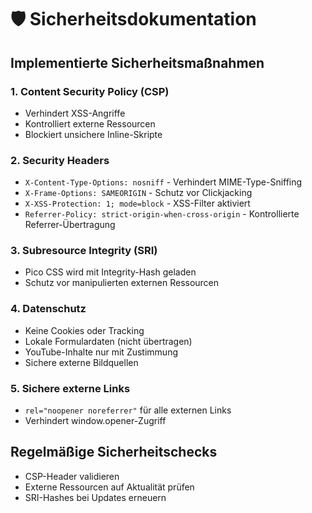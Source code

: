 
# 🛡️ Sicherheitsdokumentation

## Implementierte Sicherheitsmaßnahmen

### 1. Content Security Policy (CSP)
- Verhindert XSS-Angriffe
- Kontrolliert externe Ressourcen
- Blockiert unsichere Inline-Skripte

### 2. Security Headers
- `X-Content-Type-Options: nosniff` - Verhindert MIME-Type-Sniffing
- `X-Frame-Options: SAMEORIGIN` - Schutz vor Clickjacking
- `X-XSS-Protection: 1; mode=block` - XSS-Filter aktiviert
- `Referrer-Policy: strict-origin-when-cross-origin` - Kontrollierte Referrer-Übertragung

### 3. Subresource Integrity (SRI)
- Pico CSS wird mit Integrity-Hash geladen
- Schutz vor manipulierten externen Ressourcen

### 4. Datenschutz
- Keine Cookies oder Tracking
- Lokale Formulardaten (nicht übertragen)
- YouTube-Inhalte nur mit Zustimmung
- Sichere externe Bildquellen

### 5. Sichere externe Links
- `rel="noopener noreferrer"` für alle externen Links
- Verhindert window.opener-Zugriff

## Regelmäßige Sicherheitschecks
- CSP-Header validieren
- Externe Ressourcen auf Aktualität prüfen
- SRI-Hashes bei Updates erneuern
